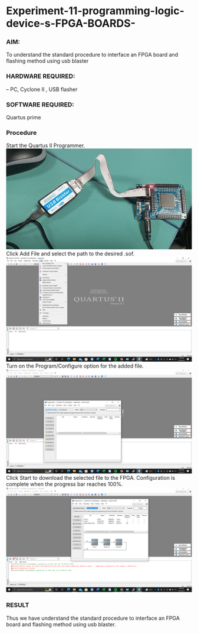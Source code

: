 # Experiment-11-programming-logic-device-s-FPGA-BOARDS-
 ### AIM: 
 To understand the standard procedure to interface an FPGA board and flashing method using usb blaster 
### HARDWARE REQUIRED:  
– PC, Cyclone II , USB flasher
### SOFTWARE REQUIRED:  
 Quartus prime


### Procedure 
Start the Quartus II Programmer.
![git](04.jpeg)
Click Add File and select the path to the desired .sof.
![git](01.png)
Turn on the Program/Configure option for the added file.
![git](02.png)
Click Start to download the selected file to the FPGA. Configuration is complete when the progress bar reaches 100%.
![git](03.png)
 






### RESULT
Thus we have understand the standard procedure to interface an FPGA board and flashing method using usb blaster.

